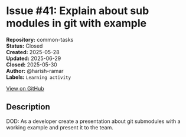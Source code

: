 # Issue #41: Explain about sub modules in git with example

**Repository:** common-tasks  
**Status:** Closed  
**Created:** 2025-05-28  
**Updated:** 2025-06-29  
**Closed:** 2025-05-30  
**Author:** @harish-ramar  
**Labels:** `Learning activity`  

[View on GitHub](https://github.com/Simtestlab/common-tasks/issues/41)

## Description

DOD: As a developer create a presentation about git submodules with a working example and present it to the team.